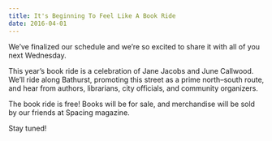 ```yaml
---
title: It's Beginning To Feel Like A Book Ride
date: 2016-04-01
---
```


We’ve finalized our schedule and we’re so excited to share it with all of you next Wednesday.

This year’s book ride is a celebration of Jane Jacobs and June Callwood. We’ll ride along Bathurst, promoting this street as a prime north–south route, and hear from authors, librarians, city officials, and community organizers.

The book ride is free! Books will be for sale, and merchandise will be sold by our friends at Spacing magazine.

Stay tuned!
